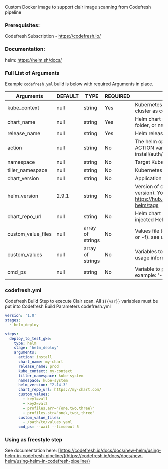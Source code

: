 Custom Docker image to support clair image scanning from Codefresh pipeline

### Prerequisites:

Codefresh Subscription - https://codefresh.io/

### Documentation:

helm: https://helm.sh/docs/

### Full List of Arguments

Example `codefresh.yml` build is below with required Arguments in place.

| Arguments | DEFAULT | TYPE | REQUIRED | DESCRIPTION |
|----------------------------|----------|---------|----------|---------------------------------------------------------------------------------------------------------------------------------|
| kube_context | null | string | Yes | Kubernetes context to use (the name of the cluster as configured in Codefresh) |
| chart_name | null | string | Yes | Helm chart name to release (path to chart folder, or name of packaged chart) |
| release_name | null | string | Yes | Helm release name |
| action | null | string | No | The helm operation mode is set by the ACTION variable, where the value is install/auth/push |
| namespace | null | string | No | Target Kubernetes namespace |
| tiller_namespace | null | string | No | Kubernetes namespace where tiller is at |
| chart_version | null | string | No | Application chart version to install |
| helm_version | 2.9.1 | string | No | Version of cfstep-helm image(also helm-cli version). You can choose specific image at https://hub.docker.com/r/codefresh/cfstep-helm/tags |
| chart_repo_url | null | string | No | Helm chart repository URL (overriden by injected Helm repository context) |
| custom_value_files | null | array of strings | No | Values file to provide to Helm (as --values or -f). see usage information below |
| custom_values | null | array of strings | No | Variables to provide to Helm (as --set). see usage information below |
| cmd_ps | null | string | No | Variable to provide other Helm cli flags. For example: '--wait --timeout', etc |

### codefresh.yml

Codefresh Build Step to execute Clair scan.
All `${{var}}` variables must be put into Codefresh Build Parameters
codefresh.yml

```yaml
version: '1.0'
stages:
  - helm_deploy

steps:
  deploy_to_test_gke:
    type: helm
    stage: 'helm_deploy'
    arguments:
      action: install
      chart_name: my-chart
      release_name: prod
      kube_context: my-context
      tiller_namespace: kube-system
      namespace: kube-system
      helm_version: "2.14.3"
      chart_repo_url: https://my-chart.com/
      custom_values:
        - key1=val1
        - key2=val2
        - profiles.arr="{one,two,three}"
        - profiles.str="one\,two\,three"
      custom_value_files:
        - /path/to/values.yaml
      cmd_ps: --wait --timoeout 5
```
### Using as freestyle step

See documentation here: [https://codefresh.io/docs/docs/new-helm/using-helm-in-codefresh-pipeline/](https://codefresh.io/docs/docs/new-helm/using-helm-in-codefresh-pipeline/)
